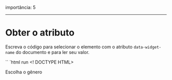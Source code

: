 importância: 5

---

# Obter o atributo

Escreva o código para selecionar o elemento com o atributo `data-widget-name` do documento e para ler seu valor.

`` `html run
<! DOCTYPE HTML>
<html>
<corpo>

<div data-widget-name = "menu"> Escolha o gênero </ div>

<script>
/* seu código */
</ script>
</ body>
</ html>
`` `
